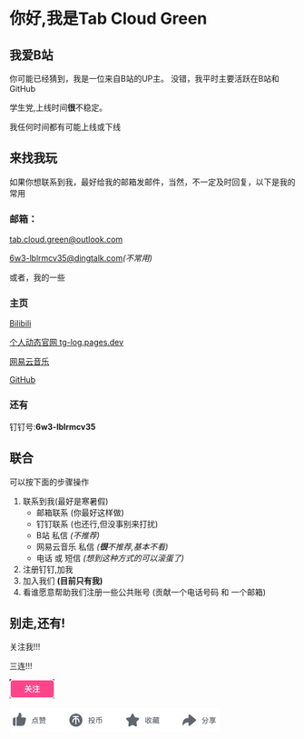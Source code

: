 # 你好,我是Tab Cloud Green

## 我爱B站
你可能已经猜到，我是一位来自B站的UP主。
没错，我平时主要活跃在B站和GitHub

学生党,上线时间**很**不稳定。

我任何时间都有可能上线或下线

## 来找我玩

如果你想联系到我，最好给我的邮箱发邮件，当然，不一定及时回复，以下是我的常用

### 邮箱：

[tab.cloud.green@outlook.com](mailto:tab.cloud.green@outlook.com)

[6w3-lblrmcv35@dingtalk.com](mailto:6w3-lblrmcv35@dingtalk.com)*\(不常用\)*

或者，我的一些

### 主页

[Bilibili](https://space.bilibili.com/3493280864013042)

[个人动态官网
tg-log.pages.dev](https://tg-log.pages.dev/)

[网易云音乐](https://music.163.com/#/user/home?id=9271525483)

[GitHub](https://github.com/TabGreen)

### 还有

钉钉号:**6w3-lblrmcv35**

## 联合

可以按下面的步骤操作

1. 联系到我\(最好是寒暑假\)
    - 邮箱联系 \(你最好这样做\)
    - 钉钉联系 \(也还行,但没事别来打扰\)
    - B站 私信 *\(不推荐\)*
    - 网易云音乐 私信 *\(**很**不推荐,基本不看\)*
    - 电话 或 短信 *\(想到这种方式的可以滚蛋了\)*
2. 注册钉钉,加我
3. 加入我们 **\(目前只有我\)**
4. 看谁愿意帮助我们注册一些公共账号
\(贡献一个电话号码 和 一个邮箱\)

## 别走,还有!

关注我!!!

三连!!!

![关注](/img/follow.png)

![三连](/img/3link.png)